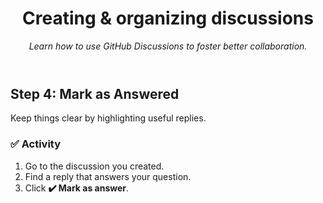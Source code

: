 <header>

<!--
  <<< Author notes: Course header >>>
  Update the course title and description.
-->

# Creating & organizing discussions  

_Learn how to use GitHub Discussions to foster better collaboration._

</header>

<!--
  <<< Author notes: Step 4 >>>
  Start this step by acknowledging the previous step.
  Define terms and link to docs.github.com.
-->

## Step 4: Mark as Answered

Keep things clear by highlighting useful replies.

### ✅ Activity

1. Go to the discussion you created.
2. Find a reply that answers your question.
3. Click **✔️ Mark as answer**.


